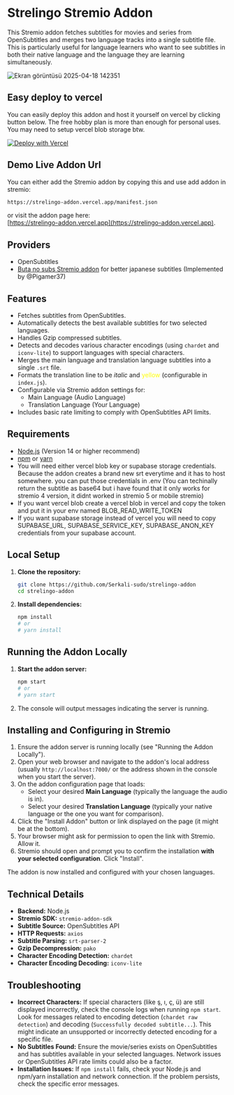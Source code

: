 # Strelingo Stremio Addon

This Stremio addon fetches subtitles for movies and series from OpenSubtitles and merges two language tracks into a single subtitle file. This is particularly useful for language learners who want to see subtitles in both their native language and the language they are learning simultaneously.

![Ekran görüntüsü 2025-04-18 142351](https://github.com/user-attachments/assets/d2441e6c-82b7-4115-876d-1af0e419f6df)

## Easy deploy to vercel
You can easily deploy this addon and host it yourself on vercel by clicking button below. The free hobby plan is more than enough for personal uses. You may need to setup vercel blob storage btw.

[![Deploy with Vercel](https://vercel.com/button)](https://vercel.com/import/project?template=https://github.com/Serkali-sudo/strelingo-addon)

## Demo Live Addon Url
You can either add the Stremio addon by copying this and use add addon in stremio:
 ```bash 
 https://strelingo-addon.vercel.app/manifest.json
 ```
or visit the addon page here:  
[https://strelingo-addon.vercel.app](https://strelingo-addon.vercel.app).

## Providers
* OpenSubtitles
* [Buta no subs Stremio addon](https://github.com/Pigamer37/buta-no-subs-stremio-addon) for better japanese subtitles (Implemented by @Pigamer37)

## Features

*   Fetches subtitles from OpenSubtitles.
*   Automatically detects the best available subtitles for two selected languages.
*   Handles Gzip compressed subtitles.
*   Detects and decodes various character encodings (using `chardet` and `iconv-lite`) to support languages with special characters.
*   Merges the main language and translation language subtitles into a single `.srt` file.
*   Formats the translation line to be *italic* and <font color="yellow">yellow</font> (configurable in `index.js`).
*   Configurable via Stremio addon settings for:
    *   Main Language (Audio Language)
    *   Translation Language (Your Language)
*   Includes basic rate limiting to comply with OpenSubtitles API limits.

## Requirements

*   [Node.js](https://nodejs.org/) (Version 14 or higher recommend)
*   [npm](https://www.npmjs.com/) or [yarn](https://yarnpkg.com/)
*   You will need either vercel blob key or supabase storage credentials. Because the addon creates a brand new srt everytime and it has to host somewhere. you can put those credentials in .env (You can techinally return the subtitle as base64 but i have found that it only works for stremio 4 version, it didnt worked in stremio 5 or mobile stremio)
*   If you want vercel blob create a vercel blob in vercel and copy the token and put it in your env named BLOB_READ_WRITE_TOKEN
*   If you want supabase storage instead of vercel you will need to copy SUPABASE_URL, SUPABASE_SERVICE_KEY, SUPABASE_ANON_KEY credentials from your supabase account.


## Local Setup

1.  **Clone the repository:**
    ```bash
    git clone https://github.com/Serkali-sudo/strelingo-addon
    cd strelingo-addon
    ```
2.  **Install dependencies:**
    ```bash
    npm install
    # or
    # yarn install
    ```

## Running the Addon Locally

1.  **Start the addon server:**
    ```bash
    npm start
    # or
    # yarn start
    ```
2.  The console will output messages indicating the server is running.

## Installing and Configuring in Stremio

1.  Ensure the addon server is running locally (see "Running the Addon Locally").
2.  Open your web browser and navigate to the addon's local address (usually `http://localhost:7000/` or the address shown in the console when you start the server).
3.  On the addon configuration page that loads:
    *   Select your desired **Main Language** (typically the language the audio is in).
    *   Select your desired **Translation Language** (typically your native language or the one you want for comparison).
4.  Click the "Install Addon" button or link displayed on the page (it might be at the bottom).
5.  Your browser might ask for permission to open the link with Stremio. Allow it.
6.  Stremio should open and prompt you to confirm the installation **with your selected configuration**. Click "Install".

The addon is now installed and configured with your chosen languages.

## Technical Details

*   **Backend:** Node.js
*   **Stremio SDK:** `stremio-addon-sdk`
*   **Subtitle Source:** OpenSubtitles API
*   **HTTP Requests:** `axios`
*   **Subtitle Parsing:** `srt-parser-2`
*   **Gzip Decompression:** `pako`
*   **Character Encoding Detection:** `chardet`
*   **Character Encoding Decoding:** `iconv-lite`

## Troubleshooting

*   **Incorrect Characters:** If special characters (like ş, ı, ç, ü) are still displayed incorrectly, check the console logs when running `npm start`. Look for messages related to encoding detection (`chardet raw detection`) and decoding (`Successfully decoded subtitle...`). This might indicate an unsupported or incorrectly detected encoding for a specific file.
*   **No Subtitles Found:** Ensure the movie/series exists on OpenSubtitles and has subtitles available in your selected languages. Network issues or OpenSubtitles API rate limits could also be a factor.
*   **Installation Issues:** If `npm install` fails, check your Node.js and npm/yarn installation and network connection. If the problem persists, check the specific error messages.


